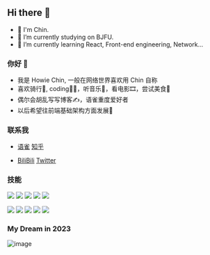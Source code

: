 ## Hi there 👋
- 🧊 I'm Chin.
- 🏫 I’m currently studying on BJFU.
- 🏃 I’m currently learning React, Front-end engineering, Network... 
### 你好 👋
- 我是 Howie Chin, 一般在网络世界喜欢用 Chin 自称
- 喜欢骑行🚴, coding👨‍💻，听音乐🎵，看电影🎞️，尝试美食🥘
- 偶尔会胡乱写写博客✍️，语雀重度爱好者
- 以后希望往前端基础架构方面发展🚧

### 联系我

- [语雀](https://www.yuque.com/whale2002)    [知乎](https://www.zhihu.com/people/whale2002)    

- [BiliBili](https://space.bilibili.com/401694598) [Twitter](https://twitter.com/HowieChin2)

### 技能
<div>
  <img src="https://img.shields.io/badge/-JavaScript-f6da1c?style=flat&logo=javascript&logoColor=white">
  <img src="https://img.shields.io/badge/-React-00b4ce?style=flat&logo=react&logoColor=white">
  <img src="https://img.shields.io/badge/-Vue-46b882?style=flat&logo=vue.js&logoColor=white">
  <img src="https://img.shields.io/badge/-Next-black?style=flat&logo=next.js&logoColor=white">
  <img src="https://img.shields.io/badge/-Node.js-3C873A?style=flat&logo=Node.js&logoColor=white">
</div>
<p></p>
<div>
  <img src="https://img.shields.io/badge/-Git-ee462c?style=flat&logo=git&logoColor=white">
  <img src="https://img.shields.io/badge/-Webpack-%232C3A42?style=flat-square&logo=webpack">
  <img src="https://img.shields.io/badge/-Vite-81A3F9?style=flat-square&logo=vite&logoColor=white" />
  <img src="https://img.shields.io/badge/Redux-593D88?style=flat-square&amp;logo=redux&amp;logoColor=white">
  <img src="https://img.shields.io/badge/Tailwind_CSS-38B2AC?style=flat-square&amp;logo=tailwind-css&amp;logoColor=white">
</div>


### My Dream in 2023
![image](https://user-images.githubusercontent.com/79465534/210139295-375aa70a-ed42-49bb-9775-69eaa64205b0.png)


